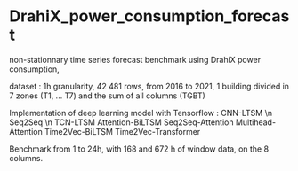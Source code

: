 # DrahiX_power_consumption_forecast

non-stationnary time series forecast benchmark using DrahiX power consumption, 

dataset : 1h granularity, 42 481 rows, from 2016 to 2021, 1 building divided in 7 zones (T1, ... T7) and the sum of all columns (TGBT)

Implementation of deep learning model with Tensorflow :
  CNN-LTSM \n
  Seq2Seq \n
  TCN-LTSM
  Attention-BiLTSM
  Seq2Seq-Attention
  Multihead-Attention
  Time2Vec-BiLTSM
  Time2Vec-Transformer
  
  Benchmark from 1 to 24h, with 168 and 672 h of window data, on the 8 columns. 
